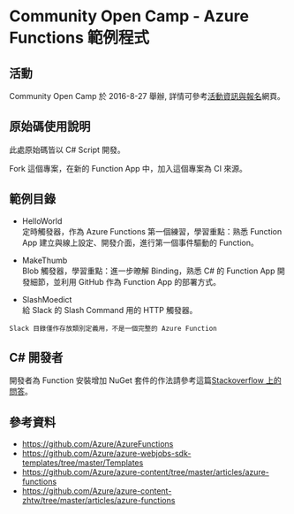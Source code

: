 # Community Open Camp - Azure Functions 範例程式

## 活動

Community Open Camp 於 2016-8-27 舉辦, 詳情可參考[活動資訊與報名](community-open-camp.azurewebsites.net)網頁。

## 原始碼使用說明

此處原始碼皆以 C# Script 開發。

Fork 這個專案，在新的 Function App 中，加入這個專案為 CI 來源。

## 範例目錄

- HelloWorld  
  定時觸發器，作為 Azure Functions 第一個練習，學習重點：熟悉 Function App 建立與線上設定、開發介面，進行第一個事件驅動的 Function。

- MakeThumb  
  Blob 觸發器，學習重點：進一步暸解 Binding，熟悉 C# 的 Function App 開發細節，並利用 GitHub 作為 Function App 的部署方式。

- SlashMoedict  
  給 Slack 的 Slash Command 用的 HTTP 觸發器。

```
Slack 目錄僅作存放類別定義用，不是一個完整的 Azure Function
```

## C# 開發者

開發者為 Function 安裝增加 NuGet 套件的作法請參考這篇[Stackoverflow 上的問答](http://stackoverflow.com/questions/36411536/how-can-i-use-nuget-packages-in-my-azure-functions)。

## 參考資料

- https://github.com/Azure/AzureFunctions
- https://github.com/Azure/azure-webjobs-sdk-templates/tree/master/Templates
- https://github.com/Azure/azure-content/tree/master/articles/azure-functions
- https://github.com/Azure/azure-content-zhtw/tree/master/articles/azure-functions
